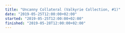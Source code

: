 ```yaml
---
title: "Uncanny Collateral (Valkyrie Collection, #1)"
date: "2019-05-25T12:00:00+02:00"
started: "2019-05-25T12:00:00+02:00"
finished: "2019-05-28T12:00:00+02:00"
---
```

